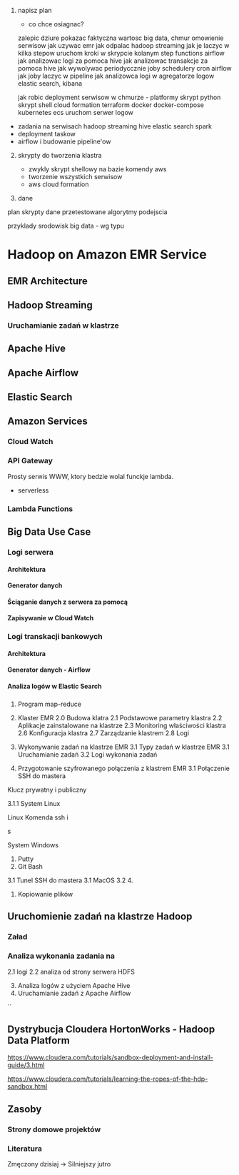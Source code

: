 1. napisz plan
    - co chce osiagnac? 
    
    zalepic dziure
    pokazac faktyczna wartosc big data, chmur
    omowienie serwisow
    jak uzywac emr
    jak odpalac hadoop streaming
        jak je laczyc w kilka stepow
            uruchom kroki w skrypcie kolanym
            step functions
            airflow
    jak analizowac logi za pomoca hive
    jak analizowac transakcje za pomoca hive
    jak wywolywac periodyccznie joby
        schedulery
        cron
        airflow
    jak joby laczyc w pipeline
    jak analizowca logi w agregatorze logow elastic search, kibana

    jak robic deployment serwisow w chmurze - platformy
        skrypt python
        skrypt shell
        cloud formation
        terraform
        docker
        docker-compose
        kubernetes
        ecs
    uruchom serwer logow
    
- zadania na serwisach
    hadoop streaming
    hive
    elastic search
    spark
- deployment taskow
- airflow i budowanie pipeline'ow

    
2. skrypty do tworzenia klastra
    - zwykly skrypt shellowy na bazie komendy aws
    - tworzenie wszystkich serwisow
    - aws cloud formation
 
3. dane


plan
skrypty
dane
przetestowane
algorytmy podejscia

przyklady srodowisk big data - wg typu


# Hadoop on Amazon EMR Service  
## EMR Architecture
## Hadoop Streaming

### Uruchamianie zadań w klastrze

## Apache Hive
## Apache Airflow
## Elastic Search
## Amazon Services
### Cloud Watch
### API Gateway

Prosty serwis WWW, ktory bedzie wolal funckje lambda.
- serverless

### Lambda Functions

## Big Data Use Case

### Logi serwera
#### Architektura
#### Generator danych
#### Ściąganie danych z serwera za pomocą
#### Zapisywanie w Cloud Watch 


### Logi transkacji bankowych
#### Architektura
#### Generator danych - Airflow
#### Analiza logów w Elastic Search

### 

1. Program map-reduce

2. Klaster EMR
2.0 Budowa klatra
2.1 Podstawowe parametry klastra
2.2 Aplikacje zainstalowane na klastrze
2.3 Monitoring właściwości klastra
2.6 Konfiguracja klastra
2.7 Zarządzanie klastrem
2.8 Logi 

3. Wykonywanie zadań na klastrze EMR
3.1 Typy zadań w klastrze EMR
3.1 Uruchamianie zadań
3.2 Logi wykonania zadań

3. Przygotowanie szyfrowanego połączenia z klastrem EMR
3.1 Połączenie SSH do mastera

Klucz prywatny i publiczny

3.1.1 System Linux

Linux
Komenda ssh i 


s
 
System Windows

1. Putty
2. Git Bash


3.1 Tunel SSH do mastera
3.1 MacOS
3.2
4. 
1. Kopiowanie plików

## 

## Uruchomienie zadań na klastrze Hadoop
### Załad

### Analiza wykonania zadania na
2.1 logi
2.2 analiza od strony serwera HDFS

3. Analiza logów z użyciem Apache Hive
4. Uruchamianie zadań z Apache Airflow


``
## Dystrybucja Cloudera HortonWorks - Hadoop Data Platform

https://www.cloudera.com/tutorials/sandbox-deployment-and-install-guide/3.html

https://www.cloudera.com/tutorials/learning-the-ropes-of-the-hdp-sandbox.html

## Zasoby

### Strony domowe projektów

### 
### Literatura





Zmęczony dzisiaj -> Silniejszy jutro

